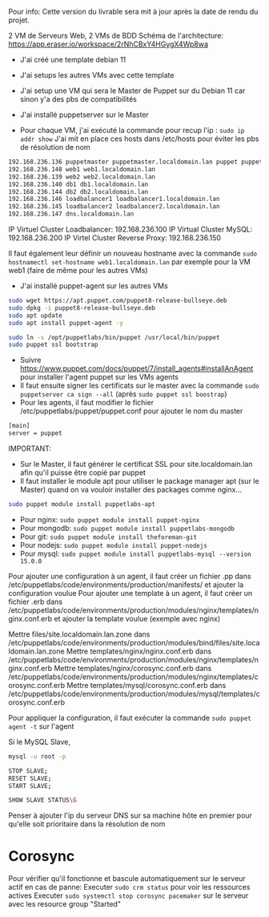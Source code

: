 Pour info: Cette version du livrable sera mit à jour après la date de rendu du projet.

2 VM de Serveurs Web, 2 VMs de BDD
Schéma de l'architecture: https://app.eraser.io/workspace/2rNhCBxY4HGygX4Wp8wa

- J'ai créé une template debian 11 
- J'ai setups les autres VMs avec cette template
- J'ai setup une VM qui sera le Master de Puppet sur du Debian 11 car sinon y'a des pbs de compatibilités
- J'ai installé puppetserver sur le Master

- Pour chaque VM, j'ai exécuté la commande pour recup l'ip : `sudo ip addr show`
  J'ai mit en place ces hosts dans /etc/hosts pour éviter les pbs de résolution de nom

```bash
192.168.236.136 puppetmaster puppetmaster.localdomain.lan puppet puppet.localdomain.lan
192.168.236.148 web1 web1.localdomain.lan
192.168.236.139 web2 web2.localdomain.lan
192.168.236.140 db1 db1.localdomain.lan
192.168.236.144 db2 db2.localdomain.lan
192.168.236.146 loadbalancer1 loadbalancer1.localdomain.lan
192.168.236.145 loadbalancer2 loadbalancer2.localdomain.lan
192.168.236.147 dns.localdomain.lan
```

IP Virtuel Cluster Loadbalancer: 192.168.236.100
IP Virtual Cluster MySQL: 192.168.236.200
IP Virtel Cluster Reverse Proxy: 192.168.236.150

Il faut également leur définir un nouveau hostname avec la commande `sudo hostnamectl set-hostname web1.localdomain.lan` par exemple pour la VM web1 (faire de même pour les autres VMs)


- J'ai installé puppet-agent sur les autres VMs
```bash
sudo wget https://apt.puppet.com/puppet8-release-bullseye.deb
sudo dpkg -i puppet8-release-bullseye.deb
sudo apt update
sudo apt install puppet-agent -y

sudo ln -s /opt/puppetlabs/bin/puppet /usr/local/bin/puppet
sudo puppet ssl bootstrap
```


- Suivre https://www.puppet.com/docs/puppet/7/install_agents#installAnAgent pour installer l'agent puppet sur les VMs agents
- Il faut ensuite signer les certificats sur le master avec la commande `sudo puppetserver ca sign --all` (après `sudo puppet ssl boostrap`)
- Pour les agents, il faut modifier le fichier /etc/puppetlabs/puppet/puppet.conf pour ajouter le nom du master
```bash
[main]
server = puppet
```
IMPORTANT:
- Sur le Master, il faut générer le certificat SSL pour site.localdomain.lan afin qu'il puisse être copié par puppet
- Il faut installer le module apt pour utiliser le package manager apt (sur le Master) quand on va vouloir installer des packages comme nginx...
```bash
sudo puppet module install puppetlabs-apt
```
- Pour nginx: `sudo puppet module install puppet-nginx`
- Pour mongodb: `sudo puppet module install puppetlabs-mongodb`
- Pour git: `sudo puppet module install theforeman-git`
- Pour nodejs: `sudo puppet module install puppet-nodejs`
- Pour mysql: `sudo puppet module install puppetlabs-mysql --version 15.0.0`

Pour ajouter une configuration à un agent, il faut créer un fichier .pp dans /etc/puppetlabs/code/environments/production/manifests/ et ajouter la configuration voulue 
Pour ajouter une template à un agent, il faut créer un fichier .erb dans /etc/puppetlabs/code/environments/production/modules/nginx/templates/nginx.conf.erb et ajouter la template voulue (exemple avec nginx)

Mettre files/site.localdomain.lan.zone dans /etc/puppetlabs/code/environments/production/modules/bind/files/site.localdomain.lan.zone
Mettre templates/nginx/nginx.conf.erb dans /etc/puppetlabs/code/environments/production/modules/nginx/templates/nginx.conf.erb
Mettre templates/nginx/corosync.conf.erb dans /etc/puppetlabs/code/environments/production/modules/nginx/templates/corosync.conf.erb
Mettre templates/mysql/corosync.conf.erb dans /etc/puppetlabs/code/environments/production/modules/mysql/templates/corosync.conf.erb

Pour appliquer la configuration, il faut exécuter la commande `sudo puppet agent -t` sur l'agent

Si le MySQL Slave,
```bash
mysql -u root -p 

STOP SLAVE;
RESET SLAVE;
START SLAVE;

SHOW SLAVE STATUS\G
```

Penser à ajouter l'ip du serveur DNS sur sa machine hôte en premier pour qu'elle soit prioritaire dans la résolution de nom



# Corosync

Pour vérifier qu'il fonctionne et bascule automatiquement sur le serveur actif en cas de panne:
Executer `sudo crm status` pour voir les ressources actives
Executer `sudo systemctl stop corosync pacemaker` sur le serveur avec les resource group "Started"
